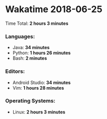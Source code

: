 # Wakatime 2018-06-25

Time Total: **2 hours 3 minutes**

### Languages:
- Java: **34 minutes** 
- Python: **1 hours 26 minutes** 
- Bash: **2 minutes** 

### Editors:
- Android Studio: **34 minutes** 
- Vim: **1 hours 28 minutes** 

### Operating Systems:
- Linux: **2 hours 3 minutes** 

